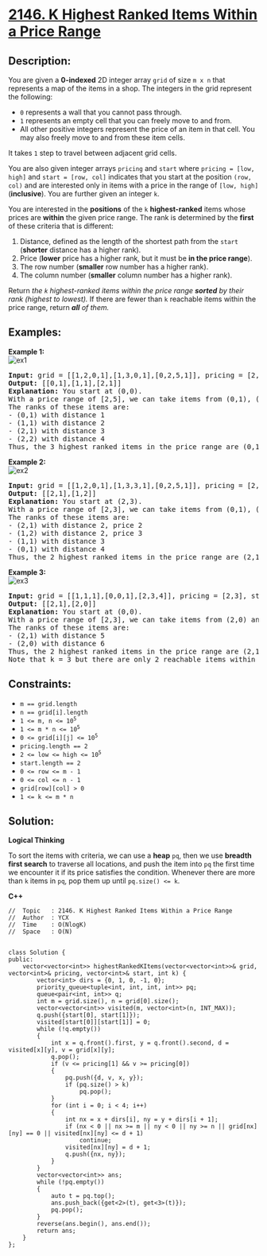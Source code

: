 # [2146. K Highest Ranked Items Within a Price Range](https://leetcode.com/problems/k-highest-ranked-items-within-a-price-range/)


## Description:

<p>You are given a <strong>0-indexed</strong> 2D integer array <code>grid</code> of size <code>m x n</code> that represents a map of the items in a shop. The integers in the grid represent the following:</p>

<ul>
    <li><code>0</code> represents a wall that you cannot pass through.</li>
    <li><code>1</code> represents an empty cell that you can freely move to and from.</li>
    <li>All other positive integers represent the price of an item in that cell. You may also freely move to and from these item cells.</li>
</ul>

<p>It takes <code>1</code> step to travel between adjacent grid cells.</p>

<p>You are also given integer arrays <code>pricing</code> and <code>start</code> where <code>pricing = [low, high]</code> and <code>start = [row, col]</code> indicates that you start at the position <code>(row, col)</code> and are interested only in items with a price in the range of <code>[low, high]</code> (<strong>inclusive</strong>). You are further given an integer <code>k</code>.</p>

<p>You are interested in the <strong>positions</strong> of the <code>k</code> <strong>highest-ranked</strong> items whose prices are <strong>within</strong> the given price range. The rank is determined by the <strong>first</strong> of these criteria that is different:</p>

<ol>
    <li>Distance, defined as the length of the shortest path from the <code>start</code> (<strong>shorter</strong> distance has a higher rank).</li>
    <li>Price (<strong>lower</strong> price has a higher rank, but it must be <strong>in the price range</strong>).</li>
    <li>The row number (<strong>smaller</strong> row number has a higher rank).</li>
    <li>The column number (<strong>smaller</strong> column number has a higher rank).</li>
</ol>

<p>Return <em>the <code>k</code> highest-ranked items within the price range <strong>sorted</strong> by their rank (highest to lowest).</em> If there are fewer than <code>k</code> reachable items within the price range, return <em><strong>all</strong> of them.</em></p>


## Examples:

<strong>Example 1:</strong>
<br/>![ex1](https://assets.leetcode.com/uploads/2021/12/16/example1drawio.png)
<pre>
<strong>Input:</strong> grid = [[1,2,0,1],[1,3,0,1],[0,2,5,1]], pricing = [2,5], start = [0,0], k = 3
<strong>Output:</strong> [[0,1],[1,1],[2,1]]
<strong>Explanation:</strong> You start at (0,0).
With a price range of [2,5], we can take items from (0,1), (1,1), (2,1) and (2,2).
The ranks of these items are:
- (0,1) with distance 1
- (1,1) with distance 2
- (2,1) with distance 3
- (2,2) with distance 4
Thus, the 3 highest ranked items in the price range are (0,1), (1,1), and (2,1).
</pre>

<strong>Example 2:</strong>
<br/>![ex2](https://assets.leetcode.com/uploads/2021/12/16/example2drawio1.png)
<pre>
<strong>Input:</strong> grid = [[1,2,0,1],[1,3,3,1],[0,2,5,1]], pricing = [2,3], start = [2,3], k = 2
<strong>Output:</strong> [[2,1],[1,2]]
<strong>Explanation:</strong> You start at (2,3).
With a price range of [2,3], we can take items from (0,1), (1,1), (1,2) and (2,1).
The ranks of these items are:
- (2,1) with distance 2, price 2
- (1,2) with distance 2, price 3
- (1,1) with distance 3
- (0,1) with distance 4
Thus, the 2 highest ranked items in the price range are (2,1) and (1,2).
</pre>

<strong>Example 3:</strong>
<br/>![ex3](https://assets.leetcode.com/uploads/2021/12/30/example3.png)
<pre>
<strong>Input:</strong> grid = [[1,1,1],[0,0,1],[2,3,4]], pricing = [2,3], start = [0,0], k = 3
<strong>Output:</strong> [[2,1],[2,0]]
<strong>Explanation:</strong> You start at (0,0).
With a price range of [2,3], we can take items from (2,0) and (2,1). 
The ranks of these items are: 
- (2,1) with distance 5
- (2,0) with distance 6
Thus, the 2 highest ranked items in the price range are (2,1) and (2,0). 
Note that k = 3 but there are only 2 reachable items within the price range.
</pre>


## Constraints:

<ul>
    <li><code>m == grid.length</code></li>
    <li><code>n == grid[i].length</code></li>
    <li><code>1 &lt;= m, n &lt;= 10<sup>5</sup></code></li>
    <li><code>1 &lt;= m * n &lt;= 10<sup>5</sup></code></li>
    <li><code>0 &lt;= grid[i][j] &lt;= 10<sup>5</sup></code></li>
    <li><code>pricing.length == 2</code></li>
    <li><code>2 &lt;= low &lt;= high &lt;= 10<sup>5</sup></code></li>
    <li><code>start.length == 2</code>
    <li><code>0 &lt;= row &lt;= m - 1</code></li>
    <li><code>0 &lt;= col &lt;= n - 1</code></li>
    <li><code>grid[row][col] &gt; 0</code></li>
    <li><code>1 &lt;= k &lt;= m * n</code></li>
</ul>


## Solution:

<strong>Logical Thinking</strong>
<p>To sort the items with criteria, we can use a <strong>heap</strong> <code>pq</code>, then we use <strong>breadth first search</strong> to traverse all locations, and push the item into <code>pq</code> the first time we encounter it if its price satisfies the condition. Whenever there are more than <code>k</code> items in <code>pq</code>, pop them up until <code>pq.size() <= k</code>.</p>


<strong>C++</strong>

```
//  Topic   : 2146. K Highest Ranked Items Within a Price Range
//  Author  : YCX
//  Time    : O(NlogK)
//  Space   : O(N)


class Solution {
public:
    vector<vector<int>> highestRankedKItems(vector<vector<int>>& grid, vector<int>& pricing, vector<int>& start, int k) {
        vector<int> dirs = {0, 1, 0, -1, 0};
        priority_queue<tuple<int, int, int, int>> pq;
        queue<pair<int, int>> q;
        int m = grid.size(), n = grid[0].size();
        vector<vector<int>> visited(m, vector<int>(n, INT_MAX));
        q.push({start[0], start[1]});
        visited[start[0]][start[1]] = 0;
        while (!q.empty())
        {
            int x = q.front().first, y = q.front().second, d = visited[x][y], v = grid[x][y];
            q.pop();
            if (v <= pricing[1] && v >= pricing[0])
            {
                pq.push({d, v, x, y});
                if (pq.size() > k)
                    pq.pop();
            }
            for (int i = 0; i < 4; i++)
            {
                int nx = x + dirs[i], ny = y + dirs[i + 1];
                if (nx < 0 || nx >= m || ny < 0 || ny >= n || grid[nx][ny] == 0 || visited[nx][ny] <= d + 1)
                    continue;
                visited[nx][ny] = d + 1;
                q.push({nx, ny});
            }
        }
        vector<vector<int>> ans;
        while (!pq.empty())
        {
            auto t = pq.top();
            ans.push_back({get<2>(t), get<3>(t)});
            pq.pop();
        }
        reverse(ans.begin(), ans.end());
        return ans;
    }
};
```